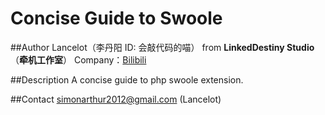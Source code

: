 Concise Guide to Swoole
===================

##Author
Lancelot（李丹阳 ID: 会敲代码的喵） from **LinkedDestiny Studio**（**牵机工作室**）
Company：[Bilibili](http://www.bilibili.com/)

##Description
A concise guide to php swoole extension. 

##Contact
simonarthur2012@gmail.com (Lancelot)
